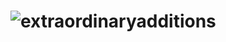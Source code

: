 # ![extraordinaryadditions](https://github.com/TheoSlater/ExtraAdditions-Forge/assets/155472213/a730a479-67a5-4b43-9167-18a70127624d)
